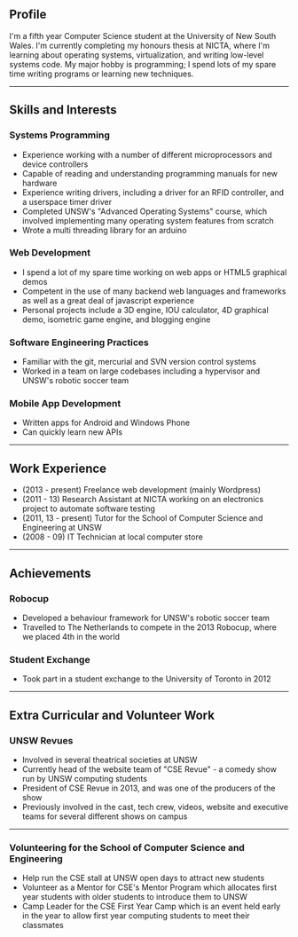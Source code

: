 ## Profile
I'm a fifth year Computer Science student at the University of New South Wales.
I'm currently completing my honours thesis at NICTA, where I'm learning
about operating systems, virtualization, and writing low-level systems code.
My major hobby is programming; I spend lots of my spare time writing programs or
learning new techniques.

------------
## Skills and Interests
### Systems Programming
- Experience working with a number of different microprocessors and device controllers
- Capable of reading and understanding programming manuals for new hardware
- Experience writing drivers, including a driver for an RFID controller, and a
  userspace timer driver
- Completed UNSW's "Advanced Operating Systems" course, which involved
  implementing many operating system features from scratch
- Wrote a multi threading library for an arduino

### Web Development
- I spend a lot of my spare time working on web apps or HTML5 graphical demos
- Competent in the use of many backend web languages and frameworks as well as a great deal of
  javascript experience
- Personal projects include a 3D engine, IOU
  calculator, 4D graphical demo, isometric game engine, and blogging engine

### Software Engineering Practices
- Familiar with the git, mercurial and SVN version control systems
- Worked in a team on large codebases including a hypervisor and UNSW's robotic
  soccer team

### Mobile App Development
- Written apps for Android and Windows Phone
- Can quickly learn new APIs

--------
## Work Experience
- (2013 - present) Freelance web development (mainly Wordpress)
- (2011 - 13) Research Assistant at NICTA working on an electronics
  project to automate software testing
- (2011, 13 - present) Tutor for the School of Computer Science and Engineering
  at UNSW
- (2008 - 09) IT Technician at local computer store

--------
## Achievements
### Robocup
- Developed a behaviour framework for UNSW's robotic soccer team
- Travelled to The Netherlands to compete in the 2013 Robocup, where
  we placed 4th in the world

### Student Exchange
- Took part in a student exchange to the University of Toronto in 2012

----------
## Extra Curricular and Volunteer Work
### UNSW Revues
- Involved in several theatrical societies at UNSW
- Currently head of the website team of "CSE Revue" - a comedy show run by
UNSW computing students
- President of CSE Revue in 2013, and was one of the producers of the show
- Previously involved in the cast, tech crew, videos, website and executive teams for several
different shows on campus

-----
### Volunteering for the School of Computer Science and Engineering
- Help run the CSE stall at UNSW open days to attract new students
- Volunteer as a Mentor for CSE's Mentor Program which allocates first year
  students with older students to introduce them to UNSW
- Camp Leader for the CSE First Year Camp which is an event held early in
  the year to allow first year computing students to meet their classmates
